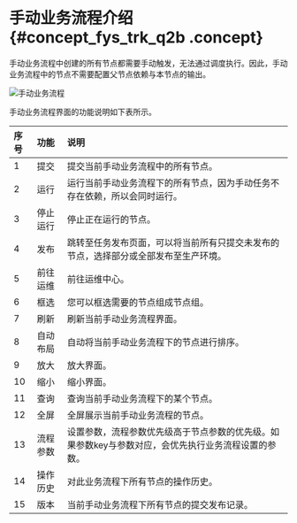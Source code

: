# 手动业务流程介绍 {#concept_fys_trk_q2b .concept}

手动业务流程中创建的所有节点都需要手动触发，无法通过调度执行。因此，手动业务流程中的节点不需要配置父节点依赖与本节点的输出。

![手动业务流程](http://static-aliyun-doc.oss-cn-hangzhou.aliyuncs.com/assets/img/16316/15646516987957_zh-CN.png)

手动业务流程界面的功能说明如下表所示。

|序号|功能|说明|
|:-|:-|:-|
|1|提交|提交当前手动业务流程中的所有节点。|
|2|运行|运行当前手动业务流程下的所有节点，因为手动任务不存在依赖，所以会同时运行。|
|3|停止运行|停止正在运行的节点。|
|4|发布|跳转至任务发布页面，可以将当前所有只提交未发布的节点，选择部分或全部发布至生产环境。|
|5|前往运维|前往运维中心。|
|6|框选|您可以框选需要的节点组成节点组。|
|7|刷新|刷新当前手动业务流程界面。|
|8|自动布局|自动将当前手动业务流程下的节点进行排序。|
|9|放大|放大界面。|
|10|缩小|缩小界面。|
|11|查询|查询当前手动业务流程下的某个节点。|
|12|全屏|全屏展示当前手动业务流程的节点。|
|13|流程参数|设置参数，流程参数优先级高于节点参数的优先级。如果参数key与参数对应，会优先执行业务流程设置的参数。|
|14|操作历史|对此业务流程下所有节点的操作历史。|
|15|版本|当前手动业务流程下所有节点的提交发布记录。|

